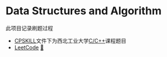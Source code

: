 # Data Structures and Algorithm

此项目记录刷题过程

* [CPSKILL](./CPSKILL/)文件下为西北工业大学[C/C++](http://noj.nwpu.edu.cn/cpbox/)课程题目
* [LeetCode](./LeetCode/) [🔗](https://leetcode-cn.com/problemset/all/)